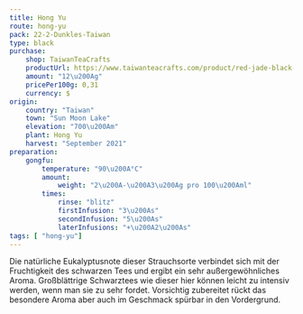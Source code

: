 ```yaml
---
title: Hong Yu
route: hong-yu
pack: 22-2-Dunkles-Taiwan
type: black
purchase:
    shop: TaiwanTeaCrafts
    productUrl: https://www.taiwanteacrafts.com/product/red-jade-black-tea/?attribute_pa_weight=250-g-8-82-oz-save-20&v=3a52f3c22ed6
    amount: "12\u200Ag"
    pricePer100g: 0,31
    currency: $
origin:
    country: "Taiwan"
    town: "Sun Moon Lake"
    elevation: "700\u200Am"
    plant: Hong Yu
    harvest: "September 2021"
preparation:
    gongfu:
        temperature: "90\u200A°C"
        amount:
            weight: "2\u200A-\u200A3\u200Ag pro 100\u200Aml"
        times:
            rinse: "blitz"
            firstInfusion: "3\u200As"
            secondInfusion: "5\u200As"
            laterInfusions: "+\u200A2\u200As"
tags: [ "hong-yu"]
---
```

Die natürliche Eukalyptusnote dieser Strauchsorte verbindet sich mit der Fruchtigkeit des schwarzen Tees und ergibt ein sehr außergewöhnliches Aroma. Großblättrige Schwarztees wie dieser hier können leicht zu intensiv werden, wenn man sie zu sehr fordet. Vorsichtig zubereitet rückt das besondere Aroma aber auch im Geschmack spürbar in den Vordergrund.